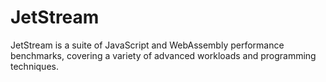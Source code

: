 # JetStream

JetStream is a suite of JavaScript and WebAssembly performance benchmarks, covering a variety of advanced workloads and programming techniques.
